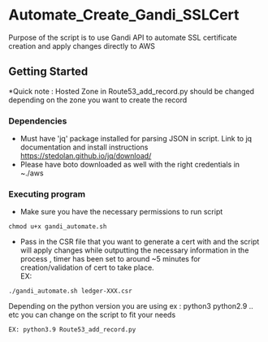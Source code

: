 # Automate_Create_Gandi_SSLCert

Purpose of the script is to use Gandi API to automate SSL certificate creation and apply changes directly to AWS 


## Getting Started
*Quick note : Hosted Zone in Route53_add_record.py should be changed depending on the zone you want to create the record 

### Dependencies
* Must have 'jq' package installed for parsing JSON in script. Link to jq documentation and install instructions https://stedolan.github.io/jq/download/
* Please have boto downloaded as well with the right credentials in ~./aws 

### Executing program
* Make sure you have the necessary permissions to run script 
```
chmod u+x gandi_automate.sh
``` 
* Pass in the CSR file that you want to generate a cert with and the script will apply changes while outputting the necessary information in the process , timer has been set to around ~5 minutes for creation/validation of cert  to take place.
</br>EX:
```
./gandi_automate.sh ledger-XXX.csr
```
Depending on the python version you are using ex : python3 python2.9 .. etc you can change on the script to fit your needs
```
EX: python3.9 Route53_add_record.py
```



